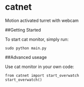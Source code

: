 # catnet
Motion activated turret with webcam

##Getting Started

To start cat monitor, simply run:

```
sudo python main.py
```

##Advanced useage

Use cat monitor in your own code:

```
from catnet import start_overwatch
start_overwatch()
```

